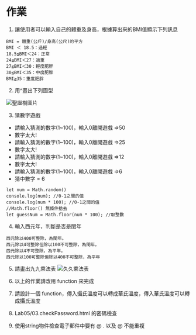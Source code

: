 # 作業
1. 讓使用者可以輸入自己的體重及身高，根據算出來的BMI值顯示下列訊息
 ```
BMI = 體重(公斤)/身高(公尺)的平方
BMI ＜ 18.5：過輕
18.5≦BMI＜24：正常
24≦BMI＜27：過重
27≦BMI＜30：輕度肥胖
30≦BMI＜35：中度肥胖
BMI≧35：重度肥胖
 ```
 2. 用^畫出下列圖型
 
 ![聖誕樹圖片]( https://i.imgur.com/MuRyHMF.png)
 
 3. 猜數字遊戲
- 請輸入猜測的數字(1~100)，輸入0離開遊戲 =>50
- 數字太大!
- 請輸入猜測的數字(1~100)，輸入0離開遊戲 =>25
- 數字太大!
- 請輸入猜測的數字(1~100)，輸入0離開遊戲 =>12
- 數字太大!
- 請輸入猜測的數字(1~100)，輸入0離開遊戲 =>6
- 猜中數字 = 6

 ```
let num = Math.random()
console.log(num); //0-1之間的值
console.log(num * 100); //0-1之間的值
//Math.floor() 無條件捨去
let guessNum = Math.floor(num * 100); //取整數
 ```
 
 4. 輸入西元年，判斷是否是閏年
  ```
西元除以400可整除，為閏年。
西元除以4可整除但除以100不可整除，為閏年。
西元除以4不可整除，為平年。
西元除以100可整除但除以400不可整除，為平年
  ```

5. 請畫出九九乘法表
 ![久久乘法表](https://imgur.com/GajW3ud.png)

6. 以上的作業請改用 function 來完成
7. 請設計一個 function，傳入攝氏溫度可以轉成華氏溫度，傳入華氏溫度可以轉成攝氏溫度
8. Lab05/03.checkPassword.html 的密碼檢查
9. 使用string物件檢查電子郵件中要有 @ . 以及 @ 不能重複